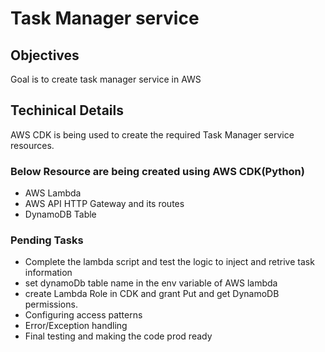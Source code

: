 
# Task Manager service

##  Objectives
Goal is to create task manager service in AWS

## Techinical Details
AWS CDK is being used to create the required Task Manager service resources.

### Below Resource are being created using AWS CDK(Python) 
- AWS Lambda
- AWS API HTTP Gateway and its routes
- DynamoDB Table

### Pending Tasks
- Complete the lambda script and test the logic to inject and retrive task information 
- set dynamoDb table name in the env variable of AWS lambda
- create Lambda Role in CDK and grant Put and get DynamoDB permissions.
- Configuring access patterns
- Error/Exception handling
- Final testing and making the code prod ready
